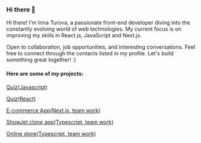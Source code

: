 ### Hi there 👋
Hi there! I'm Inna Turova, a passionate front-end developer diving into the constantly evolving world of web technologies. My current focus is on improving my skills in React.js, JavaScript and Next.js.

Open to collaboration, job opportunities, and interesting conversations. Feel free to connect through the contacts listed in my profile. Let's build something great together! :)

#### Here are some of my projects:

[Quiz(Javascript)](https://github.com/inna1305/quiz)

[Quiz(React)](https://github.com/inna1305/quiz-react)

[E-commerce App(Next.js, team work)](https://github.com/inna1305/eCommerce-Application-RSS)

[ShowJet clone app(Typescript, team work)](https://github.com/inna1305/rsclone)

[Online store(Typescript, team work)](https://github.com/inna1305/online-store)
